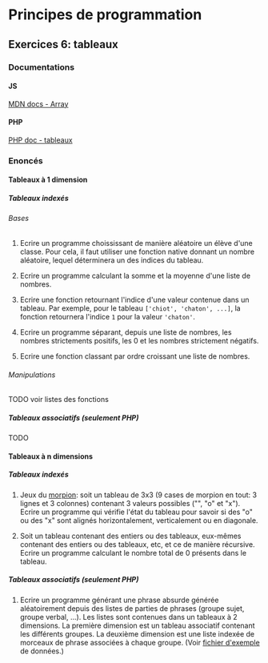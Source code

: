 # Principes de programmation

## Exercices 6: tableaux

### Documentations

#### JS

[MDN docs - Array](https://developer.mozilla.org/fr/docs/Web/JavaScript/Reference/Global_Objects/Array)

#### PHP

[PHP doc - tableaux](https://www.php.net/manual/fr/language.types.array.php)

### Enoncés

#### Tableaux à 1 dimension

##### Tableaux indexés

###### Bases

 1. Ecrire un programme choississant de manière aléatoire un élève d'une classe. Pour cela, il faut utiliser une fonction native donnant un nombre aléatoire, lequel déterminera un des indices du tableau.

 2. Ecrire un programme calculant la somme et la moyenne d'une liste de nombres.

 3. Ecrire une fonction retournant l'indice d'une valeur contenue dans un tableau. Par exemple, pour le tableau `['chiot', 'chaton', ...]`, la fonction retournera l'indice `1` pour la valeur `'chaton'`.

 4. Ecrire un programme séparant, depuis une liste de nombres, les nombres strictements positifs, les 0 et les nombres strictement négatifs.
 
 5. Ecrire une fonction classant par ordre croissant une liste de nombres.

###### Manipulations

TODO voir listes des fonctions

##### Tableaux associatifs (seulement PHP)

TODO
 
#### Tableaux à n dimensions

##### Tableaux indexés

 1. Jeux du [morpion](https://fr.wikipedia.org/wiki/Morpion_(jeu)): soit un tableau de 3x3 (9 cases de morpion en tout: 3 lignes et 3 colonnes) contenant 3 valeurs possibles ("", "o" et "x"). Ecrire un programme qui vérifie l'état du tableau pour savoir si des "o" ou des "x" sont alignés horizontalement, verticalement ou en diagonale.

 2. Soit un tableau contenant des entiers ou des tableaux, eux-mêmes contenant des entiers ou des tableaux, etc, et ce de manière récursive. Ecrire un programme calculant le nombre total de 0 présents dans le tableau.

##### Tableaux associatifs (seulement PHP)

 1. Ecrire un programme générant une phrase absurde générée aléatoirement depuis des listes de parties de phrases (groupe sujet, groupe verbal, ...). Les listes sont contenues dans un tableaux à 2 dimensions. La première dimension est un tableau associatif contenant les différents groupes. La deuxième dimension est une liste indexée de morceaux de phrase associées à chaque groupe. (Voir [fichier d'exemple](./corrections/sentences.php) de données.)

